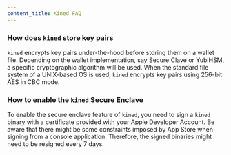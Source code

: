 ```yaml
---
content_title: Kined FAQ
---
```


### How does `kined` store key pairs

`kined` encrypts key pairs under-the-hood before storing them on a wallet file. Depending on the wallet implementation, say Secure Clave or YubiHSM, a specific cryptographic algorithm will be used. When the standard file system of a UNIX-based OS is used, `kined` encrypts key pairs using 256-bit AES in CBC mode.

### How to enable the `kined` Secure Enclave

To enable the secure enclave feature of `kined`, you need to sign a `kined` binary with a certificate provided with your Apple Developer Account. Be aware that there might be some constraints imposed by App Store when signing from a console application. Therefore, the signed binaries might need to be resigned every 7 days.
